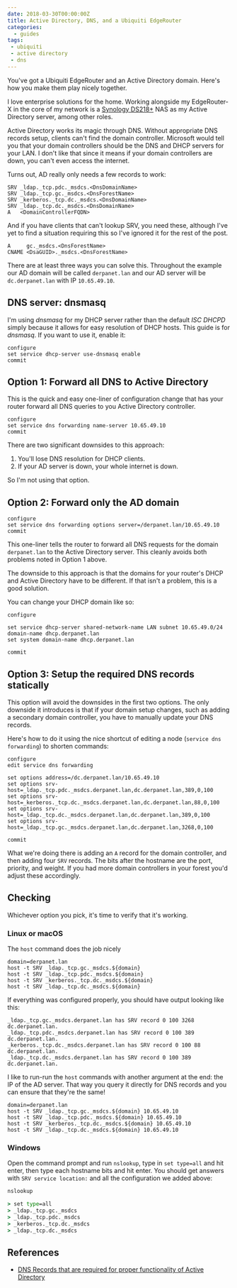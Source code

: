 ```yaml
---
date: 2018-03-30T00:00:00Z
title: Active Directory, DNS, and a Ubiquiti EdgeRouter
categories:
  - guides
tags:
 - ubiquiti
 - active directory
 - dns
---
```


You've got a Ubiquiti EdgeRouter and an Active Directory domain. Here's how you make them play nicely together.

<!--more-->

I love enterprise solutions for the home. Working alongside my EdgeRouter-X in the core of my network is a [Synology DS218+] NAS as my Active Directory server, among other roles.

Active Directory works its magic through DNS. Without appropriate DNS records setup, clients can't find the domain controller. Microsoft would tell you that your domain controllers should be the DNS and DHCP servers for your LAN. I don't like that since it means if your domain controllers are down, you can't even access the internet.

Turns out, AD really only needs a few records to work:

```plain
SRV _ldap._tcp.pdc._msdcs.<DnsDomainName>
SRV _ldap._tcp.gc._msdcs.<DnsForestName>
SRV _kerberos._tcp.dc._msdcs.<DnsDomainName>
SRV _ldap._tcp.dc._msdcs.<DnsDomainName>
A   <DomainControllerFQDN>
```

And if you have clients that can't lookup SRV, you need these, although I've yet to find a situation requiring this so I've ignored it for the rest of the post.

```plain
A     gc._msdcs.<DnsForestName>
CNAME <DsaGUID>._msdcs.<DnsForestName>
```

There are at least three ways you can solve this. Throughout the example our AD domain will be called `derpanet.lan` and our AD server will be `dc.derpanet.lan` with IP `10.65.49.10`.

## DNS server: dnsmasq

I'm using *dnsmasq* for my DHCP server rather than the default *ISC DHCPD* simply because it allows for easy resolution of DHCP hosts. This guide is for *dnsmasq*. If you want to use it, enable it:

```shell
configure
set service dhcp-server use-dnsmasq enable
commit
```

## Option 1: Forward all DNS to Active Directory

This is the quick and easy one-liner of configuration change that has your router forward all DNS queries to you Active Directory controller.

```shell
configure
set service dns forwarding name-server 10.65.49.10
commit
```

There are two significant downsides to this approach:

1. You'll lose DNS resolution for DHCP clients.
2. If your AD server is down, your whole internet is down.

So I'm not using that option.


## Option 2: Forward only the AD domain

```shell
configure
set service dns forwarding options server=/derpanet.lan/10.65.49.10
commit
```

This one-liner tells the router to forward all DNS requests for the domain `derpanet.lan` to the Active Directory server. This cleanly avoids both problems noted in Option 1 above.

The downside to this approach is that the domains for your router's DHCP and Active Directory have to be different. If that isn't a problem, this is a good solution.

You can change your DHCP domain like so:

```shell
configure

set service dhcp-server shared-network-name LAN subnet 10.65.49.0/24 domain-name dhcp.derpanet.lan
set system domain-name dhcp.derpanet.lan

commit
```


## Option 3: Setup the required DNS records statically

This option will avoid the downsides in the first two options. The only downside it introduces is that if your domain setup changes, such as adding a secondary domain controller, you have to manually update your DNS records.

Here's how to do it using the nice shortcut of editing a node (`service dns forwarding`) to shorten commands:

```shell
configure
edit service dns forwarding

set options address=/dc.derpanet.lan/10.65.49.10
set options srv-host=_ldap._tcp.pdc._msdcs.derpanet.lan,dc.derpanet.lan,389,0,100
set options srv-host=_kerberos._tcp.dc._msdcs.derpanet.lan,dc.derpanet.lan,88,0,100
set options srv-host=_ldap._tcp.dc._msdcs.derpanet.lan,dc.derpanet.lan,389,0,100
set options srv-host=_ldap._tcp.gc._msdcs.derpanet.lan,dc.derpanet.lan,3268,0,100

commit
```

What we're doing there is adding an `A` record for the domain controller, and then adding four `SRV` records. The bits after the hostname are the port, priority, and weight. If you had more domain controllers in your forest you'd adjust these accordingly.

## Checking

Whichever option you pick, it's time to verify that it's working.

### Linux or macOS

The `host` command does the job nicely

```plain
domain=derpanet.lan
host -t SRV _ldap._tcp.gc._msdcs.${domain}
host -t SRV _ldap._tcp.pdc._msdcs.${domain}
host -t SRV _kerberos._tcp.dc._msdcs.${domain}
host -t SRV _ldap._tcp.dc._msdcs.${domain}
```

If everything was configured properly, you should have output looking like this:

```plain
_ldap._tcp.gc._msdcs.derpanet.lan has SRV record 0 100 3268 dc.derpanet.lan.
_ldap._tcp.pdc._msdcs.derpanet.lan has SRV record 0 100 389 dc.derpanet.lan.
_kerberos._tcp.dc._msdcs.derpanet.lan has SRV record 0 100 88 dc.derpanet.lan.
_ldap._tcp.dc._msdcs.derpanet.lan has SRV record 0 100 389 dc.derpanet.lan.
```

I like to run-run the `host` commands with another argument at the end: the IP of the AD server. That way you query it directly for DNS records and you can ensure that they're the same!

```plain
domain=derpanet.lan
host -t SRV _ldap._tcp.gc._msdcs.${domain} 10.65.49.10
host -t SRV _ldap._tcp.pdc._msdcs.${domain} 10.65.49.10
host -t SRV _kerberos._tcp.dc._msdcs.${domain} 10.65.49.10
host -t SRV _ldap._tcp.dc._msdcs.${domain} 10.65.49.10
```

### Windows

Open the command prompt and run `nslookup`, type in `set type=all` and hit enter, then type each hostname bits and hit enter. You should get answers with `SRV service location:` and all the configuration we added above:

```cmd
nslookup

> set type=all
> _ldap._tcp.gc._msdcs
> _ldap._tcp.pdc._msdcs
> _kerberos._tcp.dc._msdcs
> _ldap._tcp.dc._msdcs
```
## References

* [DNS Records that are required for proper functionality of Active Directory](https://blogs.msdn.microsoft.com/servergeeks/2014/07/12/dns-records-that-are-required-for-proper-functionality-of-active-directory/)

[Synology DS218+]: https://amzn.to/2uArAfS
